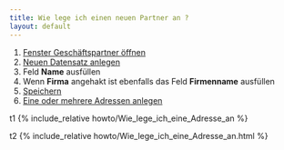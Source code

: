 ```yaml
---
title: Wie lege ich einen neuen Partner an ?
layout: default
---
```

1. [Fenster Geschäftspartner öffnen](Wie_finde_und_öffne_ich_ein_Fenster)
1. [Neuen Datensatz anlegen](Wie_lege_ich_einen_neuen_datensatz_an)
1. Feld **Name** ausfüllen
1. Wenn **Firma** angehakt ist ebenfalls das Feld **Firmenname** ausfüllen
1. [Speichern](Wie_lege_ich_einen_neuen_datensatz_an)
1. [Eine oder mehrere Adressen anlegen](Wie_lege_ich_eine_Adresse_an)


t1
{% include_relative howto/Wie_lege_ich_eine_Adresse_an %}

t2
{% include_relative howto/Wie_lege_ich_eine_Adresse_an.html %}



